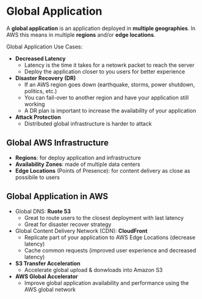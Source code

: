 # Global Application

A **global application** is an application deployed in **multiple geographies**. In AWS this means in multiple **regions** and/or **edge locations**.

Global Application Use Cases:
- **Decreased Latency**
    - Latency is the time it takes for a netowrk packet to reach the server
    - Deploy the application closer to you users for better experience
- **Disaster Recovery (DR)**
    - If an AWS region goes down (earthquake, storms, power shutdown, politics, etc.)
    - You can fail-over to another region and have your application still working
    - A DR plan is important to increase the availability of your application
- **Attack Protection**
    - Distributed global infrastructure is harder to attack

## Global AWS Infrastructure

- **Regions**: for deploy application and infrastructure
- **Availability Zones**: made of multiple data centers
- **Edge Locations** (Points of Presence): for content delivery as close as possibile to users

## Global Application in AWS

- Global DNS: **Ruote 53**
    - Great to route users to the closest deployment with last latency
    - Great for disaster recover strategy
- Global Content Delivery Network (CDN): **CloudFront**
    - Replicate part of your application to AWS Edge Locations (decrease latency)
    - Cache common requests (improved user experience and decreased latency)
- **S3 Transfer Acceleration**
    - Accelerate global upload & donwloads into Amazon S3
- **AWS Global Accelerator**
    - Improve global application availability and performance using the AWS global network